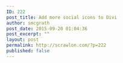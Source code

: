 ```yaml
---
ID: 222
post_title: Add more social icons to Divi
author: smcgrath
post_date: 2015-09-20 01:04:36
post_excerpt: ""
layout: post
permalink: http://scrawlon.com/?p=222
published: false
---
```

